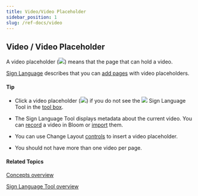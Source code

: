 ```yaml
---
title: Video/Video Placeholder
sidebar_position: 1
slug: /ref-docs/video
---
```


## Video / Video Placeholder

A video placeholder (![](/ref-docs-assets/images/Tasks/Edit_tasks/VideoCamera.png)) means that the page that can hold a video.

[Sign Language](Sign_Language.md) describes that you can [add pages](../Tasks/Edit_tasks/Add_a_page.md) with video placeholders.

#### Tip

-   Click a video placeholder (![](/ref-docs-assets/images/Tasks/Edit_tasks/VideoCamera.png)) if you do not see the ![](/ref-docs-assets/images/Tasks/Edit_tasks/Sign_Language_Tool/VideoPlaceHolderSMALLblue.png) Sign Language Tool in the [tool box](Tool_Box.md).
    
-   The Sign Language Tool displays metadata about the current video. You can [record](../Tasks/Edit_tasks/Sign_Language_Tool/Using_the_Sign_Languager_Tool.md) a video in Bloom or [import](../Tasks/Edit_tasks/Sign_Language_Tool/Import_a_video.md) them.
    
-   You can use Change Layout [controls](../Tasks/Edit_tasks/Using_the_Change_Layout_controls.md) to insert a video placeholder.
    
-   You should not have more than one video per page.
    

#### Related Topics

[Concepts overview](Concepts_overview.md)

[Sign Language Tool overview](../Tasks/Edit_tasks/Sign_Language_Tool/Sign_Language_Tool_overview.md)